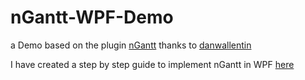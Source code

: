 # nGantt-WPF-Demo

  a Demo based on the plugin [nGantt](https://github.com/danwallentin/nGantt) thanks to [danwallentin](https://github.com/danwallentin)
  
  I have created a step by step guide to implement nGantt in WPF [here](https://jaenufrancis.blogspot.in/2017/11/step-by-step-tutorial-for-using-ngantt.html)
